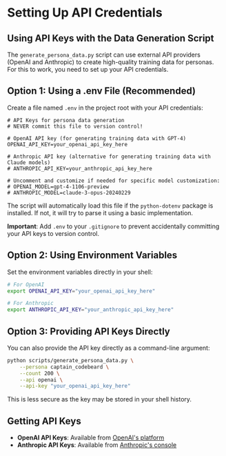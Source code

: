 # Setting Up API Credentials

## Using API Keys with the Data Generation Script

The `generate_persona_data.py` script can use external API providers (OpenAI and Anthropic) to create high-quality training data for personas. For this to work, you need to set up your API credentials.

## Option 1: Using a .env File (Recommended)

Create a file named `.env` in the project root with your API credentials:

```
# API Keys for persona data generation
# NEVER commit this file to version control!

# OpenAI API key (for generating training data with GPT-4)
OPENAI_API_KEY=your_openai_api_key_here

# Anthropic API key (alternative for generating training data with Claude models)
# ANTHROPIC_API_KEY=your_anthropic_api_key_here

# Uncomment and customize if needed for specific model customization:
# OPENAI_MODEL=gpt-4-1106-preview
# ANTHROPIC_MODEL=claude-3-opus-20240229
```

The script will automatically load this file if the `python-dotenv` package is installed. If not, it will try to parse it using a basic implementation.

**Important**: Add `.env` to your `.gitignore` to prevent accidentally committing your API keys to version control.

## Option 2: Using Environment Variables

Set the environment variables directly in your shell:

```bash
# For OpenAI
export OPENAI_API_KEY="your_openai_api_key_here"

# For Anthropic
export ANTHROPIC_API_KEY="your_anthropic_api_key_here"
```

## Option 3: Providing API Keys Directly

You can also provide the API key directly as a command-line argument:

```bash
python scripts/generate_persona_data.py \
    --persona captain_codebeard \
    --count 200 \
    --api openai \
    --api-key "your_openai_api_key_here"
```

This is less secure as the key may be stored in your shell history.

## Getting API Keys

- **OpenAI API Keys**: Available from [OpenAI's platform](https://platform.openai.com/api-keys)
- **Anthropic API Keys**: Available from [Anthropic's console](https://console.anthropic.com/)

